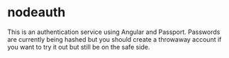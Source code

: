 # nodeauth
This is an authentication service using Angular and Passport.  Passwords are currently being hashed but you should 
create a throwaway account if you want to try it out but still be on the safe side.
